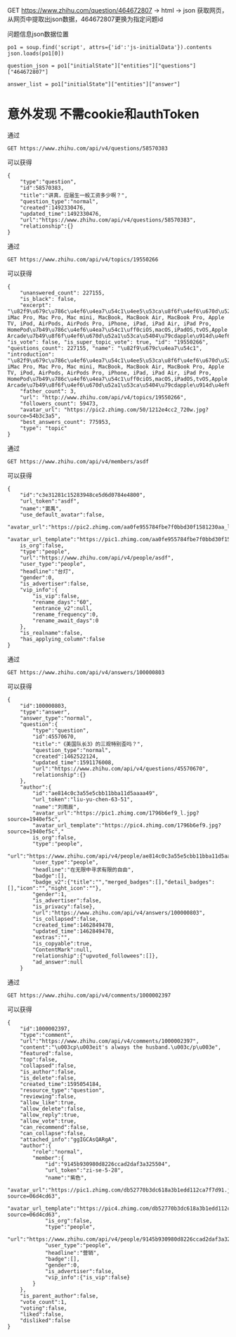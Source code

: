 GET https://www.zhihu.com/question/464672807 -> html -> json
获取网页，从网页中提取出json数据，464672807更换为指定问题id

问题信息json数据位置
<!-- json所在标签位置 -->
    po1 = soup.find('script', attrs={'id':'js-initialData'}).contents
    json.loads(po1[0])
<!-- 问题相关信息所在json位置 -->
    question_json = po1["initialState"]["entities"]["questions"]["464672807"]
<!-- 问题默认携带回答所在json位置 -->
    answer_list = po1["initialState"]["entities"]["answer"]
    
    
    
    
# 意外发现 不需cookie和authToken
通过 
    
    GET https://www.zhihu.com/api/v4/questions/58570383
可以获得
    
    {
        "type":"question",
        "id":58570383,
        "title":"讲真，应届生一般工资多少啊？",
        "question_type":"normal",
        "created":1492330476,
        "updated_time":1492330476,
        "url":"https://www.zhihu.com/api/v4/questions/58570383",
        "relationship":{}
    }
通过 
    
    GET https://www.zhihu.com/api/v4/topics/19550266
可以获得
    
    {
        "unanswered_count": 227155, 
        "is_black": false, 
        "excerpt": "\u82f9\u679c\u786c\u4ef6\u4ea7\u54c1\u4ee5\u53ca\u8f6f\u4ef6\u670d\u52a1\uff0c\u5305\u62ec\uff1aiMac, iMac Pro, Mac Pro, Mac mini, MacBook, MacBook Air, MacBook Pro, Apple TV, iPod, AirPods, AirPods Pro, iPhone, iPad, iPad Air, iPad Pro, HomePod\u7b49\u786c\u4ef6\u4ea7\u54c1\uff0ciOS,macOS,iPadOS,tvOS,Apple Arcade\u7b49\u8f6f\u4ef6\u670d\u52a1\u53ca\u5404\u79cdapple\u914d\u4ef6\u3002", "is_vote": false, "is_super_topic_vote": true, "id": "19550266", "questions_count": 227155, "name": "\u82f9\u679c\u4ea7\u54c1", "introduction": "\u82f9\u679c\u786c\u4ef6\u4ea7\u54c1\u4ee5\u53ca\u8f6f\u4ef6\u670d\u52a1\uff0c\u5305\u62ec\uff1aiMac, iMac Pro, Mac Pro, Mac mini, MacBook, MacBook Air, MacBook Pro, Apple TV, iPod, AirPods, AirPods Pro, iPhone, iPad, iPad Air, iPad Pro, HomePod\u7b49\u786c\u4ef6\u4ea7\u54c1\uff0ciOS,macOS,iPadOS,tvOS,Apple Arcade\u7b49\u8f6f\u4ef6\u670d\u52a1\u53ca\u5404\u79cdapple\u914d\u4ef6\u3002", 
        "father_count": 3, 
        "url": "http://www.zhihu.com/api/v4/topics/19550266", 
        "followers_count": 59473, 
        "avatar_url": "https://pic2.zhimg.com/50/1212e4cc2_720w.jpg?source=54b3c3a5", 
        "best_answers_count": 775953, 
        "type": "topic"
    }
通过 
    
    GET https://www.zhihu.com/api/v4/members/asdf
可以获得
    
    {
        "id":"c3e31281c15283948ce5d6d0784e4800",
        "url_token":"asdf",
        "name":"窦禹",
        "use_default_avatar":false,
        "avatar_url":"https://pic2.zhimg.com/aa0fe955784fbe7f0bbd30f1581230aa_l.jpg",
        "avatar_url_template":"https://pic1.zhimg.com/aa0fe955784fbe7f0bbd30f1581230aa.jpg","
        is_org":false,
        "type":"people",
        "url":"https://www.zhihu.com/api/v4/people/asdf",
        "user_type":"people",
        "headline":"台灯",
        "gender":0,
        "is_advertiser":false,
        "vip_info":{
            "is_vip":false,
            "rename_days":"60",
            "entrance_v2":null,
            "rename_frequency":0,
            "rename_await_days":0
        },
        "is_realname":false,
        "has_applying_column":false
    }
通过 
    
    GET https://www.zhihu.com/api/v4/answers/100000803
可以获得
    
    {
        "id":100000803,
        "type":"answer",
        "answer_type":"normal",
        "question":{
            "type":"question",
            "id":45570670,
            "title":"《美国队长3》的三观特别歪吗？",
            "question_type":"normal",
            "created":1462522124,
            "updated_time":1591176008,
            "url":"https://www.zhihu.com/api/v4/questions/45570670",
            "relationship":{}
        },
        "author":{
            "id":"ae814c0c3a55e5cbb11bba11d5aaaa49",
            "url_token":"liu-yu-chen-63-51",
            "name":"刘雨辰",
            "avatar_url":"https://pic1.zhimg.com/1796b6ef9_l.jpg?source=1940ef5c",
            "avatar_url_template":"https://pic4.zhimg.com/1796b6ef9.jpg?source=1940ef5c","
            is_org":false,
            "type":"people",
            "url":"https://www.zhihu.com/api/v4/people/ae814c0c3a55e5cbb11bba11d5aaaa49",
            "user_type":"people",
            "headline":"在无限中寻求有限的自由",
            "badge":[],
            "badge_v2":{"title":"","merged_badges":[],"detail_badges":[],"icon":"","night_icon":""},
            "gender":1,
            "is_advertiser":false,
            "is_privacy":false},
            "url":"https://www.zhihu.com/api/v4/answers/100000803",
            "is_collapsed":false,
            "created_time":1462849478,
            "updated_time":1462849478,
            "extras":"",
            "is_copyable":true,
            "ContentMark":null,
            "relationship":{"upvoted_followees":[]},
            "ad_answer":null
        }
通过 
    
    GET https://www.zhihu.com/api/v4/comments/1000002397
可以获得
    
    {
        "id":1000002397,
        "type":"comment",
        "url":"https://www.zhihu.com/api/v4/comments/1000002397",
        "content":"\u003cp\u003eit's always the husband.\u003c/p\u003e",
        "featured":false,
        "top":false,
        "collapsed":false,
        "is_author":false,
        "is_delete":false,
        "created_time":1595054184,
        "resource_type":"question",
        "reviewing":false,
        "allow_like":true,
        "allow_delete":false,
        "allow_reply":true,
        "allow_vote":true,
        "can_recommend":false,
        "can_collapse":false,
        "attached_info":"ggIGCAsQARgA",
        "author":{
            "role":"normal",
            "member":{
                "id":"9145b930980d8226ccad2daf3a325504",
                "url_token":"zi-se-5-28",
                "name":"紫色",
                "avatar_url":"https://pic1.zhimg.com/db52770b3dc618a3b1edd112ca7f7d91.jpg?source=06d4cd63",
                "avatar_url_template":"https://pic4.zhimg.com/db52770b3dc618a3b1edd112ca7f7d91.jpg?source=06d4cd63",
                "is_org":false,
                "type":"people",
                "url":"https://www.zhihu.com/api/v4/people/9145b930980d8226ccad2daf3a325504",
                "user_type":"people",
                "headline":"营销",
                "badge":[],
                "gender":0,
                "is_advertiser":false,
                "vip_info":{"is_vip":false}
            }
        },
        "is_parent_author":false,
        "vote_count":1,
        "voting":false,
        "liked":false,
        "disliked":false
    }
    
